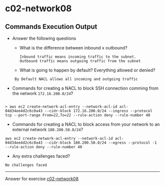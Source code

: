 # c02-network08

## Commands Execution Output

- Answer the following questions
  - What is the difference between inbound x outbound?
    ```
    Inbound traffic means incoming traffic to the subnet.
    Outbound traffic means outgoing traffic from the subnet
    ```
    
  - What is going to happen by default? Everything allowed or denied?
  
  ```
   By Default NACL allows all incoming and outgoing traffic
  ```
    

- Commands for creating a NACL to block SSH connection comming from the network `172.16.200.0/24`?

```

> aws ec2 create-network-acl-entry --network-acl-id acl-04d34ee4d2c6c0a43 --cidr-block 172.16.200.0/24 --ingress --protocol tcp --port-range From=22,To=22 --rule-action deny --rule-number 40 

```

- Commands for creating a NACL to block access from your network to an external network `180.200.50.0/24`?

```
aws ec2 create-network-acl-entry --network-acl-id acl-04d34ee4d2c6c0a43 --cidr-block 180.200.50.0/24 --egress --protocol -1  --rule-action deny --rule-number 40
```

- Any extra challenges faced?
```
No challenges faced
````

<!-- Don't change anything below this point-->
***
Answer for exercise [c02-network08](https://github.com/devopsacademyau/academy/blob/893381c6f0b69434d9e8597d3d4b1c17f9bc1371/classes/02class/exercises/c02-network08/README.md)
